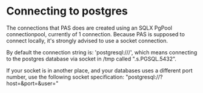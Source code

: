 # Connecting to postgres
The connections that PAS does are created using an SQLX PgPool connectionpool, currently of 1 connection.
Because PAS is supposed to connect locally, it's strongly advised to use a socket connection.

By default the connection string is: 'postgresql:///', which means connecting to the postgres database via socket in /tmp called ".s.PGSQL.5432".

If your socket is in another place, and your databases uses a different port number, use the following socket specification:
"postgresql://<DATABASE>?host=<SOCKET DIRECTORY>&port=<PORT>&user=<USER>"
